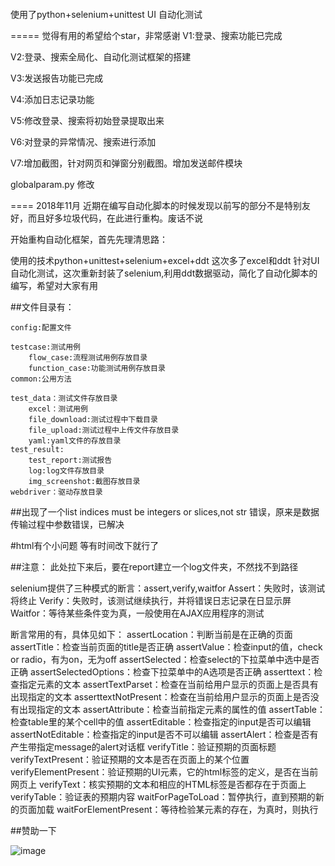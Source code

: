 ####
使用了python+selenium+unittest
UI 自动化测试

 =====
 觉得有用的希望给个star，非常感谢
V1:登录、搜索功能已完成

V2:登录、搜索全局化、自动化测试框架的搭建

V3:发送报告功能已完成

V4:添加日志记录功能

V5:修改登录、搜索将初始登录提取出来

V6:对登录的异常情况、搜索进行添加

V7:增加截图，针对网页和弹窗分别截图。增加发送邮件模块

globalparam.py 修改



====
2018年11月
近期在编写自动化脚本的时候发现以前写的部分不是特别友好，而且好多垃圾代码，在此进行重构。废话不说

开始重构自动化框架，首先先理清思路：

使用的技术python+unittest+selenium+excel+ddt
这次多了excel和ddt
针对UI自动化测试，这次重新封装了selenium,利用ddt数据驱动，简化了自动化脚本的编写，希望对大家有用

##文件目录有：

	config:配置文件

	testcase:测试用例
		flow_case:流程测试用例存放目录
		function_case:功能测试用例存放目录
	common:公用方法　

	test_data：测试文件存放目录
		excel：测试用例
		file_download:测试过程中下载目录
		file_upload:测试过程中上传文件存放目录
		yaml:yaml文件的存放目录
	test_result:
		test_report:测试报告
		log:log文件存放目录
		img_screenshot:截图存放目录
	webdriver：驱动存放目录
##出现了一个list indices must be integers or slices,not str  错误，原来是数据传输过程中参数错误，已解决

#html有个小问题 等有时间改下就行了

##注意：
此处拉下来后，要在report建立一个log文件夹，不然找不到路径

selenium提供了三种模式的断言：assert,verify,waitfor
    Assert：失败时，该测试将终止
    Verify：失败时，该测试继续执行，并将错误日志记录在日显示屏
    Waitfor：等待某些条件变为真，一般使用在AJAX应用程序的测试


断言常用的有，具体见如下：
assertLocation：判断当前是在正确的页面
assertTitle：检查当前页面的title是否正确
assertValue：检查input的值，check or radio，有为on，无为off
assertSelected：检查select的下拉菜单中选中是否正确
assertSelectedOptions：检查下拉菜单中的A选项是否正确
asserttext：检查指定元素的文本
assertTextParset：检查在当前给用户显示的页面上是否具有出现指定的文本
asserttextNotPresent：检查在当前给用户显示的页面上是否没有出现指定的文本
assertAttribute：检查当前指定元素的属性的值
assertTable：检查table里的某个cell中的值
assertEditable：检查指定的input是否可以编辑
assertNotEditable：检查指定的input是否不可以编辑
assertAlert：检查是否有产生带指定message的alert对话框
verifyTitle：验证预期的页面标题
verifyTextPresent：验证预期的文本是否在页面上的某个位置
verifyElementPresent：验证预期的UI元素，它的html标签的定义，是否在当前网页上
verifyText：核实预期的文本和相应的HTML标签是否都存在于页面上
verifyTable：验证表的预期内容
waitForPageToLoad：暂停执行，直到预期的新的页面加载
waitForElementPresent：等待检验某元素的存在，为真时，则执行

##赞助一下

![image](https://github.com/DangKaio/python-selenium-unittest/tree/master/test_result/img_screenshot/20181110133035.png)

